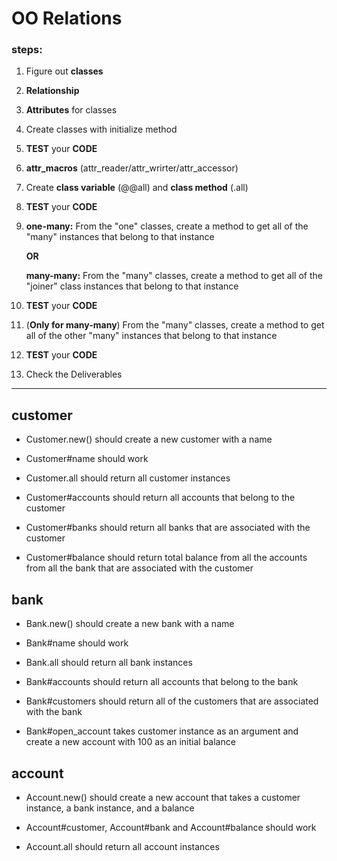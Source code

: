 # OO Relations

### steps:

1. Figure out **classes** 

2. **Relationship**

3. **Attributes** for classes

4. Create classes with initialize method

5. **TEST** your **CODE**

6. **attr_macros** (attr_reader/attr_wrirter/attr_accessor)

7. Create **class variable** (@@all) and **class method** (.all)

8. **TEST** your **CODE**

9. **one-many:**
   From the "one" classes, create a method to get all of the "many" instances that belong to that instance

   **OR**
 
   **many-many:**
   From the "many" classes, create a method to get all of the "joiner" class instances that belong to that instance 

10. **TEST** your **CODE**

11. (**Only for many-many**) From the "many" classes, create a method to get all of the other "many" instances that belong to that instance

12. **TEST** your **CODE**

13. Check the Deliverables 

***

## customer
- Customer.new() should create a new customer with a name 

- Customer#name should work

- Customer.all should return all customer instances

- Customer#accounts should return all accounts that belong to the customer

- Customer#banks should return all banks that are associated with the customer

- Customer#balance should return total balance from all the accounts from all the bank that are associated with the customer

## bank
- Bank.new() should create a new bank with a name

- Bank#name should work

- Bank.all should return all bank instances

- Bank#accounts should return all accounts that belong to the bank

- Bank#customers should return all of the customers that are associated with the bank

- Bank#open_account takes customer instance as an argument and create a new account with 100 as an initial balance

## account
- Account.new() should create a new account that takes a customer instance, a bank instance, and a balance

- Account#customer, Account#bank and Account#balance should work

- Account.all should return all account instances
